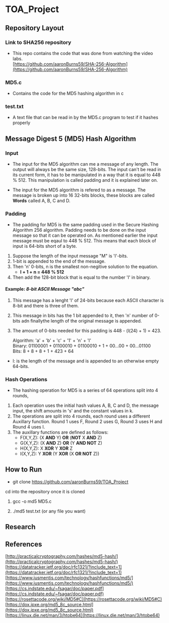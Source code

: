 # TOA_Project

## Repository Layout

### Link to SHA256 repository
* This repo contains the code that was done from watching the video labs.  
[https://github.com/aaronBurns59/SHA-256-Algorithm](https://github.com/aaronBurns59/SHA-256-Algorithm)  

### MD5.c
* Contains the code for the MD5 hashing algorithm in c

### test.txt 
* A text file that can be read in by the MD5.c program to test if it hashes properly

## Message Digest 5 (MD5) Hash Algorithm

### Input
* The input for the MD5 algorithm can me a message of any length. The output will always be the same size, 128-bits. The input can't be read in its current form, it has to be manipulated in a way that it is equal to 448 % 512. This manipulation is called padding and it is explained later on.

* The input for the MD5 algorithm is refered to as a message. The message is broken up into 16 32-bits blocks, these blocks are called **Words** called A, B, C and D.

### Padding
* The padding for MD5 is the same padding used in the Secure Hashing Algorithm 256 algorithm. Padding needs to be done on the input message so that it can be operated on. As mentioned earlier the input message must be eqaul to 448 % 512. This means that each block of input is 64-bits short of a byte.
1. Suppose the length of the input message "M" is 'l'-bits.
2. 1-bit is appended to the end of the message.
3. Then 'n' 0-bits, n is the smallest non-negitive solution to the equation.
    * __l + 1 + n = 448 % 512__
4. Then add the 128-bit block that is equal to the number 'l' in binary.

#### Example: *8-bit ASCII Message "abc"*
1. This message has a lenght 'l' of 24-bits because each ASCII character is 8-bit and there is three of them.
2. This message in bits has the 1 bit appended to it, then 'n' number of 0-bits adn finallythe length of the original message is appended.
3. The amount of 0-bits needed for this padding is 448 - (l(24) + 1) = 423.

    Algorithm: 'a' + 'b' + 'c' + '1' + 'n' + 'l'  
    Binary: 01100001 + 01100010 + 01100010 + 1 + 00...00 + 00...01100  
    Bits: 8 + 8 + 8 + 1 + 423 + 64

* l: is the length of the message and is appended to an otherwise empty 64-bits.

### Hash Operations
* The hashing operation for MD5 is a series of 64 operations split into 4 rounds,
1. Each operation uses the initial hash values A, B, C and D, the message input, the shift amounts in 's' and the constant values in k.
2. The operations are split into 4 rounds, each round uses a different Auxillary function. Round 1 uses F, Round 2 uses G, Round 3 uses H and Round 4 uses I.
3. The auxillary functions are defined as follows:
    * F(X,Y,Z): (X **AND** Y) **OR** (**NOT** X **AND** Z)
    * G(X,Y,Z): (X **AND** Z) **OR** (Y **AND NOT** Z)
    * H(X,Y,Z): X **XOR** Y **XOR** Z
    * I(X,Y,Z): Y **XOR** (Y **XOR** (X **OR NOT** Z))
## How to Run

* git clone https://github.com/aaronBurns59/TOA_Project 

cd into the repository once it is cloned

1. gcc -o md5 MD5.c

2. ./md5 test.txt (or any file you want)

## Research

## References
[http://practicalcryptography.com/hashes/md5-hash/](http://practicalcryptography.com/hashes/md5-hash/)  
[https://datatracker.ietf.org/doc/rfc1321/?include_text=1](https://datatracker.ietf.org/doc/rfc1321/?include_text=1)  
[https://www.iusmentis.com/technology/hashfunctions/md5/](https://www.iusmentis.com/technology/hashfunctions/md5/)  
[https://cs.indstate.edu/~fsagar/doc/paper.pdf](https://cs.indstate.edu/~fsagar/doc/paper.pdf)  
[https://rosettacode.org/wiki/MD5#C](https://rosettacode.org/wiki/MD5#C)  
[https://dox.ipxe.org/md5_8c_source.html](https://dox.ipxe.org/md5_8c_source.html)  
[https://linux.die.net/man/3/htobe64](https://linux.die.net/man/3/htobe64)  

